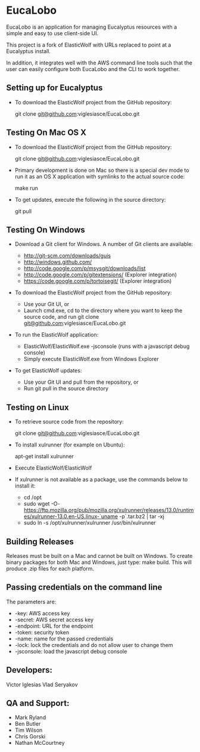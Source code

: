 # EucaLobo

EucaLobo is an application for managing Eucalyptus resources with a simple and
easy to use client-side UI.

This project is a fork of ElasticWolf with URLs replaced to point at a Eucalyptus install.

In addition, it integrates well with the AWS command line tools such that the user can
easily configure both EucaLobo and the CLI to work together.

## Setting up for Eucalyptus

   * To download the ElasticWolf project from the GitHub repository:

     git clone git@github.com:viglesiasce/EucaLobo.git

## Testing On Mac OS X

   * To download the ElasticWolf project from the GitHub repository:

     git clone git@github.com:viglesiasce/EucaLobo.git

   * Primary development is done on Mac so there is a special dev mode to run it as
     an OS X application with symlinks to the actual source code:

     make run

   * To get updates, execute the following in the source directory:

     git pull

## Testing On Windows

   * Download a Git client for Windows.  A number of Git clients are available:

     * http://git-scm.com/downloads/guis
     * http://windows.github.com/
     * http://code.google.com/p/msysgit/downloads/list
     * http://code.google.com/p/gitextensions/ (Explorer integration)
     * https://code.google.com/p/tortoisegit/ (Explorer integration)

   * To download the ElasticWolf project from the GitHub repository:

     * Use your Git UI, or
     * Launch cmd.exe, cd to the directory where you want to keep the source code, and
       run git clone git@github.com:viglesiasce/EucaLobo.git

   * To run the ElasticWolf application:

     * ElasticWolf/ElasticWolf.exe -jsconsole (runs with a javascript debug console)
     * Simply execute ElasticWolf.exe from Windows Explorer

   * To get ElasticWolf updates:

     * Use your Git UI and pull from the repository, or
     * Run git pull in the source directory

## Testing on Linux

   * To retrieve source code from the repository:

     git clone git@github.com:viglesiasce/EucaLobo.git

   * To install xulrunner (for example on Ubuntu):

     apt-get install xulrunner

   * Execute ElasticWolf/ElasticWolf

   * If xulrunner is not available as a package, use the commands below to install it:

     * cd /opt
     * sudo wget -O- https://ftp.mozilla.org/pub/mozilla.org/xulrunner/releases/13.0/runtimes/xulrunner-13.0.en-US.linux-`uname -p`.tar.bz2 | tar -xj
     * sudo ln -s /opt/xulrunner/xulrunner /usr/bin/xulrunner

## Building Releases

 Releases must be built on a Mac and cannot be built on Windows.  To create binary packages
 for both Mac and Windows, just type: make build.  This will produce .zip files for each platform.

## Passing credentials on the command line

 The parameters are:

 * -key: AWS access key
 * -secret: AWS secret access key
 * -endpoint: URL for the endpoint
 * -token: security token
 * -name: name for the passed credentials
 * -lock: lock the credentials and do not allow user to change them
 * -jsconsole: load the javascript debug console

## Developers:
  Victor Iglesias
  Vlad Seryakov

## QA and Support:
 * Mark Ryland
 * Ben Butler
 * Tim Wilson
 * Chris Gorski
 * Nathan McCourtney
